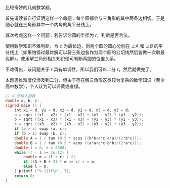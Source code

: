 比较奇妙的几何数学题。

首先请读者自行证明这样一个命题：每个圆都会与三角形的其中两条边相切。于是圆心就在三角形其中一个内角的角平分线上。

其次考虑这样一个问题：若告诉你圆的半径为 $r$，判断是否合法。

使用数学知识不难判断，令 $c$ 为最长边，则两个圆的圆心分别在 $\angle A$ 和 $\angle B$ 的平分线上（如果怕错过最优解可以将三条边各作为两个圆的公切线然后各做一次取最优解）。使用解三角形相关知识便可判断两圆的位置关系。

不难得出，该问题关于 $r$ 具有单调性，所以我们可以二分 $r$，然后就做完了。

本题思维难度仅涉及到二分，但由于存在解三角形这类较为复杂的数学知识（至少高中数学），个人认为可以评黄或者绿。

```cpp
// d 是输入函数
double a, b, c;
signed main () {
    int x1 = d, y1 = d, x2 = d, y2 = d, x3 = d, y3 = d;
    a = sqrt ((x1 - x2) * (x1 - x2) + (y1 - y2) * (y1 - y2));
    b = sqrt ((x1 - x3) * (x1 - x3) + (y1 - y3) * (y1 - y3));
    c = sqrt ((x3 - x2) * (x3 - x2) + (y3 - y2) * (y3 - y2));
    if (a > c) swap (a, c);
    if (b > c) swap (b, c);
    double A = 1 / tan (0.5 * acos ((b*b+c*c-a*a)/(2*b*c)));
    double B = 1 / tan (0.5 * acos ((a*a+c*c-b*b)/(2*a*c)));
    double l = 0, r = 2000;
    while (r - l >= 1e-12) {
        double m = (l + r) / 2;
        if ((A + B + 2) * m >= c) r = m;
        else l = m;
    } printf ("%.11lf\n", l);
	return 0;
}
```
